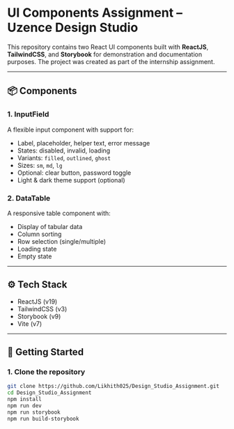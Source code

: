 # UI Components Assignment – Uzence Design Studio

This repository contains two React UI components built with **ReactJS**, **TailwindCSS**, and **Storybook** for demonstration and documentation purposes. The project was created as part of the internship assignment.

---

## 📦 Components

### 1. InputField
A flexible input component with support for:
- Label, placeholder, helper text, error message
- States: disabled, invalid, loading
- Variants: `filled`, `outlined`, `ghost`
- Sizes: `sm`, `md`, `lg`
- Optional: clear button, password toggle
- Light & dark theme support (optional)

### 2. DataTable
A responsive table component with:
- Display of tabular data
- Column sorting
- Row selection (single/multiple)
- Loading state
- Empty state

---

## ⚙️ Tech Stack

- ReactJS (v19)
- TailwindCSS (v3)
- Storybook (v9)
- Vite (v7)

---

## 🚀 Getting Started

### 1. Clone the repository
```bash
git clone https://github.com/Likhith025/Design_Studio_Assignment.git
cd Design_Studio_Assignment
npm install
npm run dev
npm run storybook
npm run build-storybook


